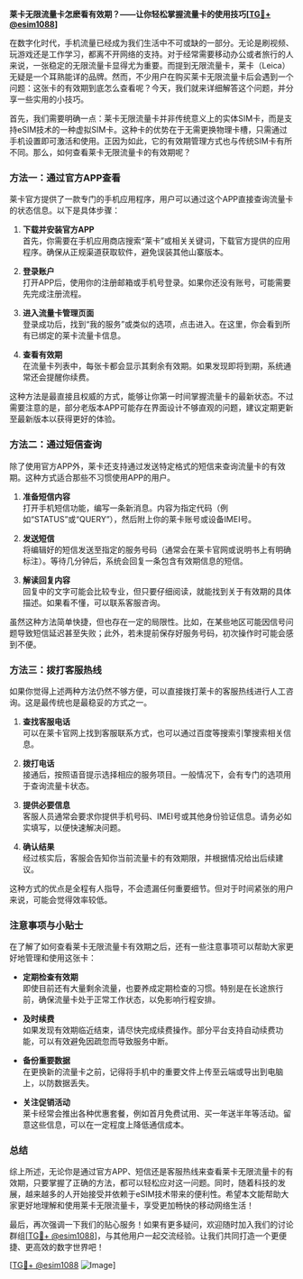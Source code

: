 **莱卡无限流量卡怎麽看有效期？——让你轻松掌握流量卡的使用技巧[[TG💪+ @esim1088](https://t.me/s/esim1088)]**

在数字化时代，手机流量已经成为我们生活中不可或缺的一部分。无论是刷视频、玩游戏还是工作学习，都离不开网络的支持。对于经常需要移动办公或者旅行的人来说，一张稳定的无限流量卡显得尤为重要。而提到无限流量卡，莱卡（Leica）无疑是一个耳熟能详的品牌。然而，不少用户在购买莱卡无限流量卡后会遇到一个问题：这张卡的有效期到底怎么查看呢？今天，我们就来详细解答这个问题，并分享一些实用的小技巧。

首先，我们需要明确一点：莱卡无限流量卡并非传统意义上的实体SIM卡，而是支持eSIM技术的一种虚拟SIM卡。这种卡的优势在于无需更换物理卡槽，只需通过手机设置即可激活和使用。正因为如此，它的有效期管理方式也与传统SIM卡有所不同。那么，如何查看莱卡无限流量卡的有效期呢？

### 方法一：通过官方APP查看

莱卡官方提供了一款专门的手机应用程序，用户可以通过这个APP直接查询流量卡的状态信息。以下是具体步骤：

1. **下载并安装官方APP**  
   首先，你需要在手机应用商店搜索“莱卡”或相关关键词，下载官方提供的应用程序。确保从正规渠道获取软件，避免误装其他山寨版本。

2. **登录账户**  
   打开APP后，使用你的注册邮箱或手机号登录。如果你还没有账号，可能需要先完成注册流程。

3. **进入流量卡管理页面**  
   登录成功后，找到“我的服务”或类似的选项，点击进入。在这里，你会看到所有已绑定的莱卡流量卡信息。

4. **查看有效期**  
   在流量卡列表中，每张卡都会显示其剩余有效期。如果发现即将到期，系统通常还会提醒你续费。

这种方法是最直接且权威的方式，能够让你第一时间掌握流量卡的最新状态。不过需要注意的是，部分老版本APP可能存在界面设计不够直观的问题，建议定期更新至最新版本以获得更好的体验。

### 方法二：通过短信查询

除了使用官方APP外，莱卡还支持通过发送特定格式的短信来查询流量卡的有效期。这种方式适合那些不习惯使用APP的用户。

1. **准备短信内容**  
   打开手机短信功能，编写一条新消息。内容为指定代码（例如“STATUS”或“QUERY”），然后附上你的莱卡账号或设备IMEI号。

2. **发送短信**  
   将编辑好的短信发送至指定的服务号码（通常会在莱卡官网或说明书上有明确标注）。等待几分钟后，系统会回复一条包含有效期信息的短信。

3. **解读回复内容**  
   回复中的文字可能会比较专业，但只要仔细阅读，就能找到关于有效期的具体描述。如果看不懂，可以联系客服咨询。

虽然这种方法简单快捷，但也存在一定的局限性。比如，在某些地区可能因信号问题导致短信延迟甚至失败；此外，若未提前保存好服务号码，初次操作时可能会感到不便。

### 方法三：拨打客服热线

如果你觉得上述两种方法仍然不够方便，可以直接拨打莱卡的客服热线进行人工咨询。这是最传统也是最稳妥的方式之一。

1. **查找客服电话**  
   可以在莱卡官网上找到客服联系方式，也可以通过百度等搜索引擎搜索相关信息。

2. **拨打电话**  
   接通后，按照语音提示选择相应的服务项目。一般情况下，会有专门的选项用于查询流量卡状态。

3. **提供必要信息**  
   客服人员通常会要求你提供手机号码、IMEI号或其他身份验证信息。请务必如实填写，以便快速解决问题。

4. **确认结果**  
   经过核实后，客服会告知你当前流量卡的有效期限，并根据情况给出后续建议。

这种方式的优点是全程有人指导，不会遗漏任何重要细节。但对于时间紧张的用户来说，可能会觉得效率较低。

### 注意事项与小贴士

在了解了如何查看莱卡无限流量卡有效期之后，还有一些注意事项可以帮助大家更好地管理和使用这张卡：

- **定期检查有效期**  
  即使目前还有大量剩余流量，也要养成定期检查的习惯。特别是在长途旅行前，确保流量卡处于正常工作状态，以免影响行程安排。

- **及时续费**  
  如果发现有效期临近结束，请尽快完成续费操作。部分平台支持自动续费功能，可以有效避免因疏忽而导致服务中断。

- **备份重要数据**  
  在更换新的流量卡之前，记得将手机中的重要文件上传至云端或导出到电脑上，以防数据丢失。

- **关注促销活动**  
  莱卡经常会推出各种优惠套餐，例如首月免费试用、买一年送半年等活动。留意这些信息，可以在一定程度上降低通信成本。

### 总结

综上所述，无论你是通过官方APP、短信还是客服热线来查看莱卡无限流量卡的有效期，只要掌握了正确的方法，都可以轻松应对这一问题。同时，随着科技的发展，越来越多的人开始接受并依赖于eSIM技术带来的便利性。希望本文能帮助大家更好地理解和使用莱卡无限流量卡，享受更加畅快的移动网络生活！

最后，再次强调一下我们的贴心服务！如果有更多疑问，欢迎随时加入我们的讨论群组[[TG💪+ @esim1088](https://t.me/s/esim1088)]，与其他用户一起交流经验。让我们共同打造一个更便捷、更高效的数字世界吧！

[[TG💪+ @esim1088](https://t.me/s/esim1088) ![Image](https://i.postimg.cc/4NQfJmqS/Snipaste-2025-05-13-00-14-12.png)]